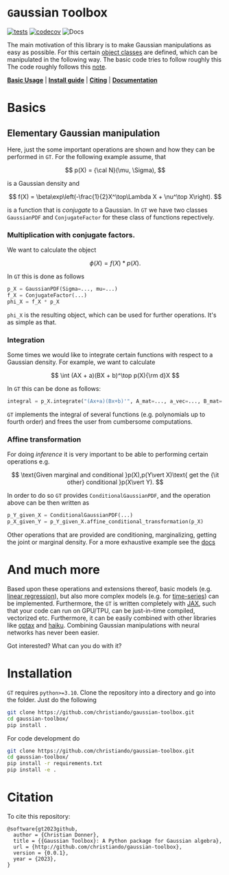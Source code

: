 # `G`aussian `T`oolbox

[![tests](https://github.com//christiando/gaussian-toolbox/actions/workflows/python-app.yml/badge.svg)](https://github.com//christiando/gaussian-toolbox/actions/workflows/python-app.yml)
[![codecov](https://codecov.io/github/christiando/gaussian-toolbox/branch/main/graph/badge.svg?token=IR47CKMXXD)](https://codecov.io/github/christiando/gaussian-toolbox)
![Docs](https://github.com/christiando/gaussian-toolbox/actions/workflows/docs.yml/badge.svg)

The main motivation of this library is to make Gaussian manipulations as easy as possible. For this certain [object classes](/docs/source/notebooks/gaussian_objects.ipynb) are defined, which can be manipulated in the following way. The basic code tries to follow roughly this The code roughly follows this [note](http://users.isy.liu.se/en/rt/schon/Publications/SchonL2011.pdf).

[**Basic Usage**](#basics) | [**Install guide**](#installation) | [**Citing**](#citation) | [**Documentation**](https://christiando.github.io/gaussian-toolbox/)

# Basics

## Elementary Gaussian manipulation

Here, just the some important operations are shown and how they can be performed in `GT`. For the following example assume, that 

$$
p(X) = {\cal N}(\mu, \Sigma),
$$

is a Gaussian density and 

$$
f(X) = \beta\exp\left(-\frac{1}{2}X^\top\Lambda X + \nu^\top X\right).
$$

is a function that is _conjugate_ to a Gaussian. In `GT` we have two classes `GaussianPDF` and `ConjugateFactor` for these class of functions repectively. 
### Multiplication with conjugate factors.

We want to calculate the object

$$
\phi(X) = f(X) * p(X).
$$

In `GT` this is done as follows

```python
p_X = GaussianPDF(Sigma=..., mu=...)
f_X = ConjugateFactor(...)
phi_X = f_X * p_X
```

`phi_X` is the resulting object, which can be used for further operations. It's as simple as that.
### Integration

Some times we would like to integrate certain functions with respect to a Gaussian density. For example, we want to calculate

$$
\int (AX + a)(BX + b)^\top p(X){\rm d}X
$$

In `GT` this can be done as follows:

```python
integral = p_X.integrate("(Ax+a)(Bx+b)'", A_mat=..., a_vec=..., B_mat=..., b_vec=...)
```

`GT` implements the integral of several functions (e.g. polynomials up to fourth order) and frees the user from cumbersome computations.

### Affine transformation

For doing _inference_ it is very important to be able to performing certain operations e.g. 

$$
\text{Given marginal and conditional }p(X),p(Y\vert X)\text{ get the {\it other} conditional }p(X\vert Y). 
$$

In order to do so `GT` provides `ConditionalGaussianPDF`, and the operation above can be then written as

```python
p_Y_given_X = ConditionalGaussianPDF(...)
p_X_given_Y = p_Y_given_X.affine_conditional_transformation(p_X)
```

Other operations that are provided are conditioning, marginalizing, getting the joint or marginal density. For a more exhaustive example see the [docs](/docs/source/notebooks/affine_transforms.ipynb)

# And much more

Based upon these operations and extensions thereof, basic models (e.g. [linear regression](/docs/source/notebooks/linear_regression.ipynb)), but also more complex models (e.g. for [time-series](/docs/source/notebooks/timeseries.ipynb)) can be implemented.
Furthermore, the `GT` is written completely with [JAX](https://github.com/google/jax/tree/main/docs), such that your code can run on GPU/TPU, can be just-in-time compiled, vectorized etc. Furthermore, it can be easily combined with other libraries like [optax](https://github.com/deepmind/optax) and [haiku](https://github.com/deepmind/dm-haiku). Combining Gaussian manipulations with neural networks has never been easier.

Got interested? What can you do with it?
# Installation

`GT` requires `python>=3.10`.
Clone the repository into a directory and go into the folder. Just do the following

```bash
git clone https://github.com/christiando/gaussian-toolbox.git
cd gaussian-toolbox/
pip install .
```

For code development do
```bash
git clone https://github.com/christiando/gaussian-toolbox.git
cd gaussian-toolbox/
pip install -r requirements.txt
pip install -e .
```

# Citation

To cite this repository:

```
@software{gt2023github,
  author = {Christian Donner},
  title = {{Gaussian Toolbox}: A Python package for Gaussian algebra},
  url = {http://github.com/christiando/gaussian-toolbox},
  version = {0.0.1},
  year = {2023},
}
```